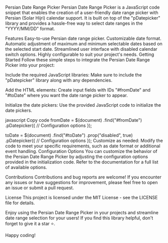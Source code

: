 Persian Date Range Picker
Persian Date Range Picker is a JavaScript code snippet that enables the creation of a user-friendly date range picker with Persian (Solar Hijri) calendar support. It is built on top of the "pDatepicker" library and provides a hassle-free way to select date ranges in the "YYYY/MM/DD" format.

Features
Easy-to-use Persian date range picker.
Customizable date format.
Automatic adjustment of maximum and minimum selectable dates based on the selected start date.
Streamlined user interface with disabled calendar switch options.
Highly configurable to suit your project's needs.
Getting Started
Follow these simple steps to integrate the Persian Date Range Picker into your project:

Include the required JavaScript libraries: Make sure to include the "pDatepicker" library along with any dependencies.

Add the HTML elements: Create input fields with IDs "#fromDate" and "#toDate" where you want the date range picker to appear.

Initialize the date pickers: Use the provided JavaScript code to initialize the date pickers.

javascript
Copy code
fromDate = $(document)
    .find("#fromDate")
    .pDatepicker({
      // Configuration options
    });

toDate = $(document)
    .find("#toDate")
    .prop("disabled", true)
    .pDatepicker({
      // Configuration options
    });
Customize as needed: Modify the code to meet your specific requirements, such as date format or additional event handling.
Configuration Options
You can customize the behavior of the Persian Date Range Picker by adjusting the configuration options provided in the initialization code. Refer to the documentation for a full list of available options.

Contributions
Contributions and bug reports are welcome! If you encounter any issues or have suggestions for improvement, please feel free to open an issue or submit a pull request.

License
This project is licensed under the MIT License - see the LICENSE file for details.

Enjoy using the Persian Date Range Picker in your projects and streamline date range selection for your users! If you find this library helpful, don't forget to give it a star ⭐.

Happy coding!
